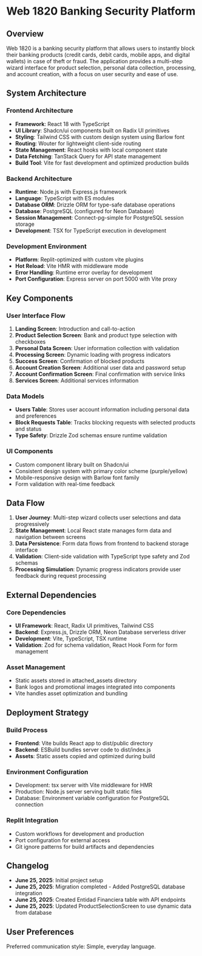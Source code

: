 # Web 1820 Banking Security Platform

## Overview

Web 1820 is a banking security platform that allows users to instantly block their banking products (credit cards, debit cards, mobile apps, and digital wallets) in case of theft or fraud. The application provides a multi-step wizard interface for product selection, personal data collection, processing, and account creation, with a focus on user security and ease of use.

## System Architecture

### Frontend Architecture
- **Framework**: React 18 with TypeScript
- **UI Library**: Shadcn/ui components built on Radix UI primitives
- **Styling**: Tailwind CSS with custom design system using Barlow font
- **Routing**: Wouter for lightweight client-side routing
- **State Management**: React hooks with local component state
- **Data Fetching**: TanStack Query for API state management
- **Build Tool**: Vite for fast development and optimized production builds

### Backend Architecture
- **Runtime**: Node.js with Express.js framework
- **Language**: TypeScript with ES modules
- **Database ORM**: Drizzle ORM for type-safe database operations
- **Database**: PostgreSQL (configured for Neon Database)
- **Session Management**: Connect-pg-simple for PostgreSQL session storage
- **Development**: TSX for TypeScript execution in development

### Development Environment
- **Platform**: Replit-optimized with custom vite plugins
- **Hot Reload**: Vite HMR with middleware mode
- **Error Handling**: Runtime error overlay for development
- **Port Configuration**: Express server on port 5000 with Vite proxy

## Key Components

### User Interface Flow
1. **Landing Screen**: Introduction and call-to-action
2. **Product Selection Screen**: Bank and product type selection with checkboxes
3. **Personal Data Screen**: User information collection with validation
4. **Processing Screen**: Dynamic loading with progress indicators
5. **Success Screen**: Confirmation of blocked products
6. **Account Creation Screen**: Additional user data and password setup
7. **Account Confirmation Screen**: Final confirmation with service links
8. **Services Screen**: Additional services information

### Data Models
- **Users Table**: Stores user account information including personal data and preferences
- **Block Requests Table**: Tracks blocking requests with selected products and status
- **Type Safety**: Drizzle Zod schemas ensure runtime validation

### UI Components
- Custom component library built on Shadcn/ui
- Consistent design system with primary color scheme (purple/yellow)
- Mobile-responsive design with Barlow font family
- Form validation with real-time feedback

## Data Flow

1. **User Journey**: Multi-step wizard collects user selections and data progressively
2. **State Management**: Local React state manages form data and navigation between screens
3. **Data Persistence**: Form data flows from frontend to backend storage interface
4. **Validation**: Client-side validation with TypeScript type safety and Zod schemas
5. **Processing Simulation**: Dynamic progress indicators provide user feedback during request processing

## External Dependencies

### Core Dependencies
- **UI Framework**: React, Radix UI primitives, Tailwind CSS
- **Backend**: Express.js, Drizzle ORM, Neon Database serverless driver
- **Development**: Vite, TypeScript, TSX runtime
- **Validation**: Zod for schema validation, React Hook Form for form management

### Asset Management
- Static assets stored in attached_assets directory
- Bank logos and promotional images integrated into components
- Vite handles asset optimization and bundling

## Deployment Strategy

### Build Process
- **Frontend**: Vite builds React app to dist/public directory
- **Backend**: ESBuild bundles server code to dist/index.js
- **Assets**: Static assets copied and optimized during build

### Environment Configuration
- Development: tsx server with Vite middleware for HMR
- Production: Node.js server serving built static files
- Database: Environment variable configuration for PostgreSQL connection

### Replit Integration
- Custom workflows for development and production
- Port configuration for external access
- Git ignore patterns for build artifacts and dependencies

## Changelog

- **June 25, 2025**: Initial project setup
- **June 25, 2025**: Migration completed - Added PostgreSQL database integration
- **June 25, 2025**: Created Entidad Financiera table with API endpoints
- **June 25, 2025**: Updated ProductSelectionScreen to use dynamic data from database

## User Preferences

Preferred communication style: Simple, everyday language.